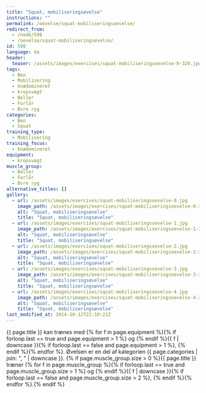 ```yaml
---
title: "Squat, mobiliseringsøvelse"
instructions: ""
permalink: /oevelse/squat-mobiliseringsoevelse/
redirect_from:
  - /node/598
  - /oevelse/squat-mobiliseringsøvelse/
id: 598
language: da
header:
  teaser: /assets/images/exercises/squat-mobiliseringsoevelse-0-320.jpg
tags:
  - Ben
  - Mobilisering
  - knædomineret
  - kropsvægt
  - Baller
  - Forlår
  - Øvre ryg
categories:
  - Ben
  - Squat
training_type:
  - Mobilisering
training_focus:
  - knædomineret
equipment:
  - kropsvægt
muscle_group:
  - Baller
  - Forlår
  - Øvre ryg
alternative_titles: []
gallery:
  - url: /assets/images/exercises/squat-mobiliseringsoevelse-0.jpg
    image_path: /assets/images/exercises/squat-mobiliseringsoevelse-0-320.jpg
    alt: "Squat, mobiliseringsøvelse"
    title: "Squat, mobiliseringsøvelse"
  - url: /assets/images/exercises/squat-mobiliseringsoevelse-1.jpg
    image_path: /assets/images/exercises/squat-mobiliseringsoevelse-1-320.jpg
    alt: "Squat, mobiliseringsøvelse"
    title: "Squat, mobiliseringsøvelse"
  - url: /assets/images/exercises/squat-mobiliseringsoevelse-2.jpg
    image_path: /assets/images/exercises/squat-mobiliseringsoevelse-2-320.jpg
    alt: "Squat, mobiliseringsøvelse"
    title: "Squat, mobiliseringsøvelse"
  - url: /assets/images/exercises/squat-mobiliseringsoevelse-3.jpg
    image_path: /assets/images/exercises/squat-mobiliseringsoevelse-3-320.jpg
    alt: "Squat, mobiliseringsøvelse"
    title: "Squat, mobiliseringsøvelse"
  - url: /assets/images/exercises/squat-mobiliseringsoevelse-4.jpg
    image_path: /assets/images/exercises/squat-mobiliseringsoevelse-4-320.jpg
    alt: "Squat, mobiliseringsøvelse"
    title: "Squat, mobiliseringsøvelse"
last_modified_at: 2014-10-12T22:10:21Z
---
```

{{ page.title }} kan trænes med {% for f in page.equipment %}{% if forloop.last == true and page.equipment > 1 %} og {% endif %}{{ f | downcase  }}{% if forloop.last == false and page.equipment > 1 %}, {% endif %}{% endfor %}. Øvelsen er en del af kategorien {{ page.categories | join: ", " | downcase }}. {% if page.muscle_group.size > 0 %}{{ page.title }} træner {% for f in page.muscle_group %}{% if forloop.last == true and page.muscle_group.size > 1 %} og {% endif %}{{ f | downcase }}{% if forloop.last == false and page.muscle_group.size > 2 %}, {% endif %}{% endfor %}.{% endif %}
